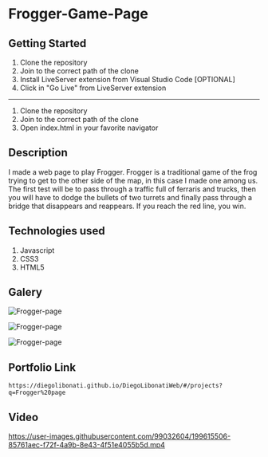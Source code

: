 # Frogger-Game-Page

## Getting Started

1. Clone the repository
2. Join to the correct path of the clone
3. Install LiveServer extension from Visual Studio Code [OPTIONAL]
4. Click in "Go Live" from LiveServer extension

---

1. Clone the repository
2. Join to the correct path of the clone
3. Open index.html in your favorite navigator

## Description

I made a web page to play Frogger. Frogger is a traditional game of the frog trying to get to the other side of the map, in this case I made one among us. The first test will be to pass through a traffic full of ferraris and trucks, then you will have to dodge the bullets of two turrets and finally pass through a bridge that disappears and reappears. If you reach the red line, you win.

## Technologies used

1. Javascript
2. CSS3
3. HTML5

## Galery

![Frogger-page](https://raw.githubusercontent.com/DiegoLibonati/DiegoLibonatiWeb/main/data/projects/Javascript/Imagenes/frogger-0.jpg)

![Frogger-page](https://raw.githubusercontent.com/DiegoLibonati/DiegoLibonatiWeb/main/data/projects/Javascript/Imagenes/frogger-1.jpg)

![Frogger-page](https://raw.githubusercontent.com/DiegoLibonati/DiegoLibonatiWeb/main/data/projects/Javascript/Imagenes/frogger-2.jpg)

## Portfolio Link

`https://diegolibonati.github.io/DiegoLibonatiWeb/#/projects?q=Frogger%20page`

## Video



https://user-images.githubusercontent.com/99032604/199615506-85761aec-f72f-4a9b-8e43-4f51e4055b5d.mp4

